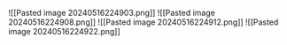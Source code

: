 ![[Pasted image 20240516224903.png]]
![[Pasted image 20240516224908.png]]
![[Pasted image 20240516224912.png]]
![[Pasted image 20240516224922.png]]
